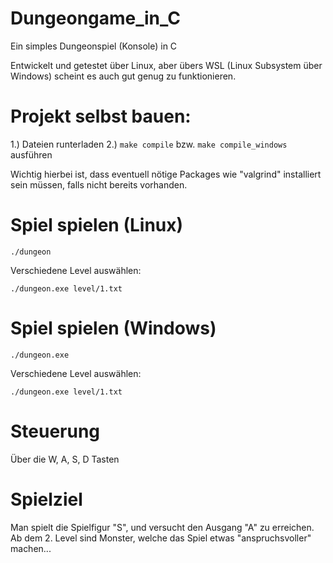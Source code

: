 # Dungeongame_in_C
Ein simples Dungeonspiel (Konsole) in C

Entwickelt und getestet über Linux, aber übers WSL (Linux Subsystem über Windows) scheint es auch gut genug zu funktionieren. 

# Projekt selbst bauen:
1.) Dateien runterladen
2.) ```make compile``` bzw. ```make compile_windows``` ausführen

Wichtig hierbei ist, dass eventuell nötige Packages wie "valgrind" installiert sein müssen, falls nicht bereits vorhanden.

# Spiel spielen (Linux)

```./dungeon```

Verschiedene Level auswählen: 

```./dungeon.exe level/1.txt```

# Spiel spielen (Windows)

```./dungeon.exe```

Verschiedene Level auswählen: 

```./dungeon.exe level/1.txt```

# Steuerung
Über die 
W, A, S, D 
Tasten

# Spielziel
Man spielt die Spielfigur "S", und versucht den Ausgang "A" zu erreichen. 
Ab dem 2. Level sind Monster, welche das Spiel etwas "anspruchsvoller" machen...


